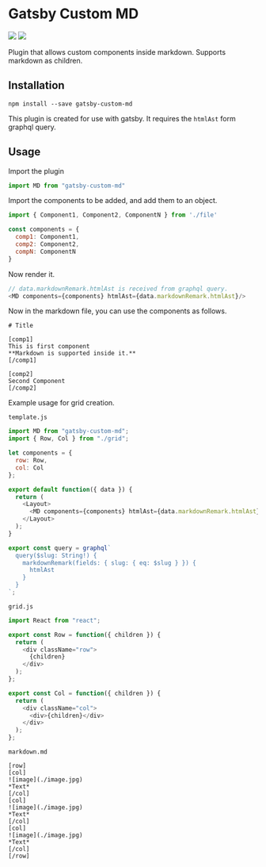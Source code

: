 # Gatsby Custom MD

![](https://img.shields.io/badge/-beta-red.svg) ![](https://img.shields.io/github/license/akzhy/gatsby-custom-md.svg)

Plugin that allows custom components inside markdown. Supports markdown as children.

## Installation

```
npm install --save gatsby-custom-md
```

This plugin is created for use with gatsby. It requires the `htmlAst` form graphql query.

## Usage

Import the plugin

```javascript
import MD from "gatsby-custom-md"
```

Import the components to be added, and add them to an object.

```javascript
import { Component1, Component2, ComponentN } from './file'

const components = {
  comp1: Component1,
  comp2: Component2,
  compN: ComponentN
}
```

Now render it.

```javascript
// data.markdownRemark.htmlAst is received from graphql query.
<MD components={components} htmlAst={data.markdownRemark.htmlAst}/>
```

Now in the markdown file, you can use the components as follows.

```
# Title

[comp1]
This is first component
**Markdown is supported inside it.**
[/comp1]

[comp2]
Second Component
[/comp2]

```


Example usage for grid creation.

`template.js`

```javascript
import MD from "gatsby-custom-md";
import { Row, Col } from "./grid";

let components = {
  row: Row,
  col: Col
};

export default function({ data }) {
  return (
    <Layout>
      <MD components={components} htmlAst={data.markdownRemark.htmlAst} />
    </Layout>
  );
}

export const query = graphql`
  query($slug: String!) {
    markdownRemark(fields: { slug: { eq: $slug } }) {
      htmlAst
    }
  }
`;

```


`grid.js`

```javascript
import React from "react";

export const Row = function({ children }) {
  return (
    <div className="row">
      {children}
    </div>
  );
};

export const Col = function({ children }) {
  return (
    <div className="col">
      <div>{children}</div>
    </div>
  );
};
```

`markdown.md`

```
[row]
[col]
![image](./image.jpg)
*Text*
[/col]
[col]
![image](./image.jpg)
*Text*
[/col]
[col]
![image](./image.jpg)
*Text*
[/col]
[/row]
```
